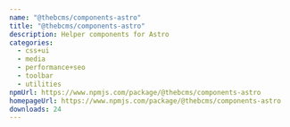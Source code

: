 ```yaml
---
name: "@thebcms/components-astro"
title: "@thebcms/components-astro"
description: Helper components for Astro
categories:
  - css+ui
  - media
  - performance+seo
  - toolbar
  - utilities
npmUrl: https://www.npmjs.com/package/@thebcms/components-astro
homepageUrl: https://www.npmjs.com/package/@thebcms/components-astro
downloads: 24
---
```

